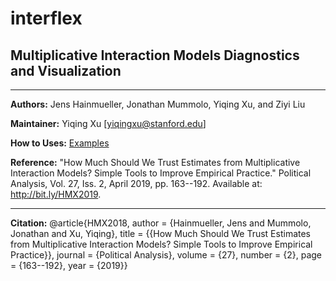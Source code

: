 # interflex

## Multiplicative Interaction Models Diagnostics and Visualization

---

**Authors:** Jens Hainmueller, Jonathan Mummolo, Yiqing Xu, and Ziyi Liu

**Maintainer:** Yiqing Xu [<yiqingxu@stanford.edu>]  

**How to Uses:** [Examples](http://yiqingxu.org/software/interaction/RGuide.html)

**Reference:** "How Much Should We Trust Estimates from Multiplicative Interaction Models? Simple Tools to Improve Empirical Practice." Political Analysis, Vol. 27, Iss. 2, April 2019, pp. 163--192. Available at: http://bit.ly/HMX2019.

---

**Citation:** 
@article{HMX2018, author = {Hainmueller, Jens and Mummolo, Jonathan and Xu, Yiqing}, title = {{How Much Should We Trust Estimates from Multiplicative Interaction Models? Simple Tools to Improve Empirical Practice}}, journal = {Political Analysis}, volume = {27}, number = {2}, page = {163--192}, year = {2019}}


